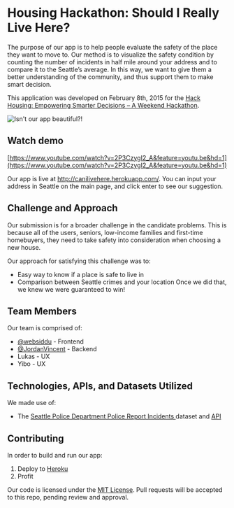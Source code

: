 # Housing Hackathon: Should I Really Live Here?

The purpose of our app is to help people evaluate the safety of the place they want to move to. Our method is to visualize the safety condition by counting the number of incidents in half mile around your address and to compare it to the Seattle’s average. In this way, we want to give them a better understanding of the community, and thus support them to make smart decision.

This application was developed on February 8th, 2015 for the [Hack Housing: Empowering Smarter Decisions – A Weekend Hackathon](https://www.eventbrite.com/e/hack-housing-empowering-smarter-decisions-a-weekend-hackathon-registration-15310832111).

![Isn't our app beautiful?!](http://i.imgur.com/ShtrYmu.png)


## Watch demo

[https://www.youtube.com/watch?v=2P3CzygI2_A&feature=youtu.be&hd=1](https://www.youtube.com/watch?v=2P3CzygI2_A&feature=youtu.be&hd=1)

Our app is live at http://canilivehere.herokuapp.com/. You can input your address in Seattle on the main page, and click enter to see our suggestion.

## Challenge and Approach

Our submission is for a broader challenge in the candidate problems. This is because all of the users, seniors, low-income families and first-time homebuyers, they need to take safety into consideration when choosing a new house.

Our approach for satisfying this challenge was to:
- Easy way to know if a place is safe to live in
- Comparison between Seattle crimes and your location
Once we did that, we knew we were guaranteed to win!

## Team Members

Our team is comprised of:

- [@websiddu](http://github.com/websiddu) - Frontend
- [@JordanVincent](http://github.com/JordanVincent) - Backend
- Lukas - UX
- Yibo - UX

## Technologies, APIs, and Datasets Utilized

We made use of:

- The [Seattle Police Department Police Report Incidents ](https://data.seattle.gov/Public-Safety/Seattle-Police-Department-Police-Report-Incident/7ais-f98f) dataset and [API](http://dev.socrata.com/foundry/#/data.seattle.gov/7ais-f98f)

## Contributing

In order to build and run our app:

1. Deploy to [Heroku](http://heroku.com)
2. Profit

Our code is licensed under the [MIT License](LICENSE.md). Pull requests will be accepted to this repo, pending review and approval.
